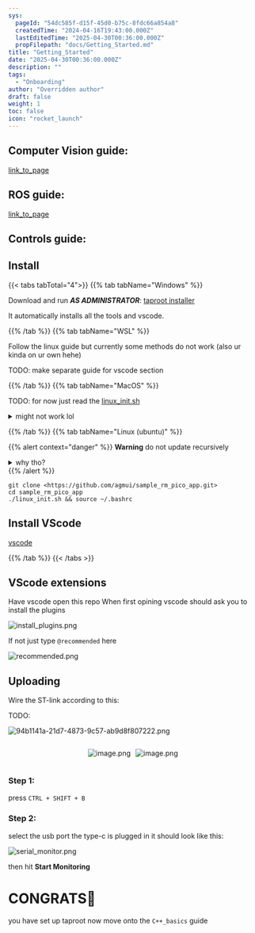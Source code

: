 ```yaml
---
sys:
  pageId: "54dc585f-d15f-45d0-b75c-8fdc66a854a8"
  createdTime: "2024-04-16T19:43:00.000Z"
  lastEditedTime: "2025-04-30T00:36:00.000Z"
  propFilepath: "docs/Getting_Started.md"
title: "Getting_Started"
date: "2025-04-30T00:36:00.000Z"
description: ""
tags:
  - "Onboarding"
author: "Overridden author"
draft: false
weight: 1
toc: false
icon: "rocket_launch"
---
```


## Computer Vision guide:

[link_to_page](86d45bc0-388b-4d26-8848-44f255f73d0e)

## ROS guide:

[link_to_page](3c76c1de-ec8f-46d6-8b0a-294005edc2d5)

## Controls guide:

## Install

{{< tabs tabTotal="4">}}
{{% tab tabName="Windows" %}}

Download and run _**AS ADMINISTRATOR**_: [taproot installer](https://github.com/Thornbots/TeachingFreshies/releases/tag/1.0)

It automatically installs all the tools and vscode.

{{% /tab %}}
{{% tab tabName="WSL" %}}

Follow the linux guide but currently some methods do not work (also ur kinda on ur own hehe)

TODO: make separate guide for vscode section

{{% /tab %}}
{{% tab tabName="MacOS" %}}

TODO: for now just read the [linux_init.sh](https://github.com/agmui/sample_rm_pico_app/blob/main/linux_init.sh)

<details>
<summary>might not work lol</summary>

`brew install libusb pkg-config`

Next install: [vscode](https://code.visualstudio.com/Download)

</details>

{{% /tab %}}
{{% tab tabName="Linux (ubuntu)" %}}

{{% alert context="danger" %}}
**Warning** do not update recursively
<details>
<summary>why tho?</summary>
There are some submodules that may go on for a while (like tinyusb) and I highly
recommend you don't need to get them.
If you want to see what submodules I update just look in `linux_init.sh`
</details>
{{% /alert %}}

```shell
git clone <https://github.com/agmui/sample_rm_pico_app.git>
cd sample_rm_pico_app
./linux_init.sh && source ~/.bashrc
```

## Install VScode

[vscode](https://code.visualstudio.com/Download)

{{% /tab %}}
{{< /tabs >}}

## VScode extensions

Have vscode open this repo
When first opining vscode should ask you to install the plugins

![install_plugins.png](https://prod-files-secure.s3.us-west-2.amazonaws.com/d518164a-d88e-44d1-a4ee-3adb3bd8bce0/89bd30f0-1825-4e77-867b-0a41ce370880/install_plugins.png?X-Amz-Algorithm=AWS4-HMAC-SHA256&X-Amz-Content-Sha256=UNSIGNED-PAYLOAD&X-Amz-Credential=ASIAZI2LB466Q4ZA2RON%2F20250815%2Fus-west-2%2Fs3%2Faws4_request&X-Amz-Date=20250815T170756Z&X-Amz-Expires=3600&X-Amz-Security-Token=IQoJb3JpZ2luX2VjEBgaCXVzLXdlc3QtMiJGMEQCIGWTSwnxZlE2Idppx7oyHVLSjHZsR1Fhhbj%2BN0r6zQ24AiAuNIhfX9do1ng%2Ffw10V%2FbwqLy9LrZoX8fx4OkVUBoeAir%2FAwhhEAAaDDYzNzQyMzE4MzgwNSIMbeMH8PtA3iprLLyHKtwDPfKp9VrY8k4Pwlhbh3qRH7X1MRPBXWTfghqTohdh6nJ%2B1v6L407W%2BlYFLhcJp2zQRC1Z2b4mi0hSYji7rWXiw%2FUHLmRVb%2FeWhiM0ED1vPaH50HXAiPD6Y9geqXCIg3T%2F10zSuwt6rYbUmoGHbBJZ85XSvo0leG7KHosSID7k7t9jnGGuI%2F4GVyOmkZ8VwNrUBeIkonnRwOkqur%2B1p2YsQtCWUuL6t%2BrFvwxbwcheNtmvSsS1Uy2Zk8sD2zOVRakt7UqmkPiUwPlPvRWkJ2tAVW8vdQAJfRM9u23%2BiWHV9pVKw%2B1yMu7g9QcUwrVNlIDOIGhHc5X%2B5F5PNO69MVdlPujUdlJsPS15XKW2WyUnh0UWYIAy5keyqf1UlO%2F1SsY1865Wx6DC5ewr2nJgcVH9LagP1Vl8p8QOeT0EY9WKO5oFDOvz2HXvII7KvR3ZUTwyGiYA0sDvKSJnm%2FgDTajFkmWb97HbWSOrGhcBMk0R8HFB6rUEVK7uwxrt1qP%2FwrYnpb60U7BZuKVZGN0v7LoyIptOGyhIOmV%2BXDA1c%2FUts2bjlz1iiYEHU%2BjIneTAHrik8zkHhAmRdiICBgO7HTfmpg66HMBRse4yA5bOST78fmtXMF7GeGXxuz2ivKMwuLT9xAY6pgEuspk8rj9KHczABG1tWd0vJ29uWkMtH7Qsks9y5MphB22ZEz9s1TAnle2aDmv9hrqKZCilxwhmxhPHwX7OVwl150%2BhKkM%2FNjyBNSszgackRF3Nl9MISKZ3lmwyB4yI7RWD%2FqhvUF0AcJvM%2Bc7v4J3Z4Sn2R5JYLFnmOB7rJszknRzk%2BMJMYb%2BXytmCr3UNeOKKJkjXxGdRchBOvwIxsPNYymcSqz1r&X-Amz-Signature=cadf6ef7cfc88e21cb2aceb3b836f6619222e92209cfd6c023a6211e0aa81110&X-Amz-SignedHeaders=host&x-amz-checksum-mode=ENABLED&x-id=GetObject)

If not just type `@recommended` here  

![recommended.png](https://prod-files-secure.s3.us-west-2.amazonaws.com/d518164a-d88e-44d1-a4ee-3adb3bd8bce0/61e661e9-5d85-4dfc-be0d-8d2097a5e793/recommended.png?X-Amz-Algorithm=AWS4-HMAC-SHA256&X-Amz-Content-Sha256=UNSIGNED-PAYLOAD&X-Amz-Credential=ASIAZI2LB466Q4ZA2RON%2F20250815%2Fus-west-2%2Fs3%2Faws4_request&X-Amz-Date=20250815T170756Z&X-Amz-Expires=3600&X-Amz-Security-Token=IQoJb3JpZ2luX2VjEBgaCXVzLXdlc3QtMiJGMEQCIGWTSwnxZlE2Idppx7oyHVLSjHZsR1Fhhbj%2BN0r6zQ24AiAuNIhfX9do1ng%2Ffw10V%2FbwqLy9LrZoX8fx4OkVUBoeAir%2FAwhhEAAaDDYzNzQyMzE4MzgwNSIMbeMH8PtA3iprLLyHKtwDPfKp9VrY8k4Pwlhbh3qRH7X1MRPBXWTfghqTohdh6nJ%2B1v6L407W%2BlYFLhcJp2zQRC1Z2b4mi0hSYji7rWXiw%2FUHLmRVb%2FeWhiM0ED1vPaH50HXAiPD6Y9geqXCIg3T%2F10zSuwt6rYbUmoGHbBJZ85XSvo0leG7KHosSID7k7t9jnGGuI%2F4GVyOmkZ8VwNrUBeIkonnRwOkqur%2B1p2YsQtCWUuL6t%2BrFvwxbwcheNtmvSsS1Uy2Zk8sD2zOVRakt7UqmkPiUwPlPvRWkJ2tAVW8vdQAJfRM9u23%2BiWHV9pVKw%2B1yMu7g9QcUwrVNlIDOIGhHc5X%2B5F5PNO69MVdlPujUdlJsPS15XKW2WyUnh0UWYIAy5keyqf1UlO%2F1SsY1865Wx6DC5ewr2nJgcVH9LagP1Vl8p8QOeT0EY9WKO5oFDOvz2HXvII7KvR3ZUTwyGiYA0sDvKSJnm%2FgDTajFkmWb97HbWSOrGhcBMk0R8HFB6rUEVK7uwxrt1qP%2FwrYnpb60U7BZuKVZGN0v7LoyIptOGyhIOmV%2BXDA1c%2FUts2bjlz1iiYEHU%2BjIneTAHrik8zkHhAmRdiICBgO7HTfmpg66HMBRse4yA5bOST78fmtXMF7GeGXxuz2ivKMwuLT9xAY6pgEuspk8rj9KHczABG1tWd0vJ29uWkMtH7Qsks9y5MphB22ZEz9s1TAnle2aDmv9hrqKZCilxwhmxhPHwX7OVwl150%2BhKkM%2FNjyBNSszgackRF3Nl9MISKZ3lmwyB4yI7RWD%2FqhvUF0AcJvM%2Bc7v4J3Z4Sn2R5JYLFnmOB7rJszknRzk%2BMJMYb%2BXytmCr3UNeOKKJkjXxGdRchBOvwIxsPNYymcSqz1r&X-Amz-Signature=a833752bb742364c6c040768f03618b4d20f2c9461bc420c5221f76011d45925&X-Amz-SignedHeaders=host&x-amz-checksum-mode=ENABLED&x-id=GetObject)

## Uploading

Wire the ST-link according to this:

TODO:

![94b1141a-21d7-4873-9c57-ab9d8f807222.png](https://prod-files-secure.s3.us-west-2.amazonaws.com/d518164a-d88e-44d1-a4ee-3adb3bd8bce0/e5fad17d-ab82-4300-9f4c-505ab4b1202c/94b1141a-21d7-4873-9c57-ab9d8f807222.png?X-Amz-Algorithm=AWS4-HMAC-SHA256&X-Amz-Content-Sha256=UNSIGNED-PAYLOAD&X-Amz-Credential=ASIAZI2LB466Q4ZA2RON%2F20250815%2Fus-west-2%2Fs3%2Faws4_request&X-Amz-Date=20250815T170756Z&X-Amz-Expires=3600&X-Amz-Security-Token=IQoJb3JpZ2luX2VjEBgaCXVzLXdlc3QtMiJGMEQCIGWTSwnxZlE2Idppx7oyHVLSjHZsR1Fhhbj%2BN0r6zQ24AiAuNIhfX9do1ng%2Ffw10V%2FbwqLy9LrZoX8fx4OkVUBoeAir%2FAwhhEAAaDDYzNzQyMzE4MzgwNSIMbeMH8PtA3iprLLyHKtwDPfKp9VrY8k4Pwlhbh3qRH7X1MRPBXWTfghqTohdh6nJ%2B1v6L407W%2BlYFLhcJp2zQRC1Z2b4mi0hSYji7rWXiw%2FUHLmRVb%2FeWhiM0ED1vPaH50HXAiPD6Y9geqXCIg3T%2F10zSuwt6rYbUmoGHbBJZ85XSvo0leG7KHosSID7k7t9jnGGuI%2F4GVyOmkZ8VwNrUBeIkonnRwOkqur%2B1p2YsQtCWUuL6t%2BrFvwxbwcheNtmvSsS1Uy2Zk8sD2zOVRakt7UqmkPiUwPlPvRWkJ2tAVW8vdQAJfRM9u23%2BiWHV9pVKw%2B1yMu7g9QcUwrVNlIDOIGhHc5X%2B5F5PNO69MVdlPujUdlJsPS15XKW2WyUnh0UWYIAy5keyqf1UlO%2F1SsY1865Wx6DC5ewr2nJgcVH9LagP1Vl8p8QOeT0EY9WKO5oFDOvz2HXvII7KvR3ZUTwyGiYA0sDvKSJnm%2FgDTajFkmWb97HbWSOrGhcBMk0R8HFB6rUEVK7uwxrt1qP%2FwrYnpb60U7BZuKVZGN0v7LoyIptOGyhIOmV%2BXDA1c%2FUts2bjlz1iiYEHU%2BjIneTAHrik8zkHhAmRdiICBgO7HTfmpg66HMBRse4yA5bOST78fmtXMF7GeGXxuz2ivKMwuLT9xAY6pgEuspk8rj9KHczABG1tWd0vJ29uWkMtH7Qsks9y5MphB22ZEz9s1TAnle2aDmv9hrqKZCilxwhmxhPHwX7OVwl150%2BhKkM%2FNjyBNSszgackRF3Nl9MISKZ3lmwyB4yI7RWD%2FqhvUF0AcJvM%2Bc7v4J3Z4Sn2R5JYLFnmOB7rJszknRzk%2BMJMYb%2BXytmCr3UNeOKKJkjXxGdRchBOvwIxsPNYymcSqz1r&X-Amz-Signature=79ad5e433525a2d65727c604391dbf74b0f47d5fb7cba6a326c3159eb9850bb2&X-Amz-SignedHeaders=host&x-amz-checksum-mode=ENABLED&x-id=GetObject)

<div style="display: flex;flex-direction: row; column-gap:10px; max-width: 630px;justify-content: center;">
<div>

![image.png](https://prod-files-secure.s3.us-west-2.amazonaws.com/d518164a-d88e-44d1-a4ee-3adb3bd8bce0/210ecb78-1116-4d7b-b9b7-2292f66fa2c2/image.png?X-Amz-Algorithm=AWS4-HMAC-SHA256&X-Amz-Content-Sha256=UNSIGNED-PAYLOAD&X-Amz-Credential=ASIAZI2LB466RHDJHTV5%2F20250815%2Fus-west-2%2Fs3%2Faws4_request&X-Amz-Date=20250815T170803Z&X-Amz-Expires=3600&X-Amz-Security-Token=IQoJb3JpZ2luX2VjEBgaCXVzLXdlc3QtMiJHMEUCIQDwQRE1e6pWopNPKhRyHeSbbWUb5g5PoTKJJbwleoGuZgIgV1ThpNi4ujde8W08jWqWT3sH54qJ%2F0Fp4uZCQGm7Sscq%2FwMIYRAAGgw2Mzc0MjMxODM4MDUiDF5LWQZmEVAFX7WOHSrcA0V9aBYLz9vSxJqs8d%2BMy6uId3X5qvCOzWu7eqvePxgWyPGIi8NJ5MBziu2bTjQJZFJx3hums4qT86KYuZ9%2FVl0BEoK9d3PIo1giwSdRVVTYq5b9Aoi6aqek2Rx%2F2OEsI21IFXM4pcL0g74FQyPL2BV0zAP9593BTIDZs%2FqSmsF%2Bxss3FrglQ%2FTA17Lz7iu5NX5XpfBHJyWavfiAkQNp3cMkxLBO6GQCxMoqsXO5bpRl5EdRAt%2F53G15NTyjxd2hFtY9ID9GTpD0MUu3UZHNiKUB2IufBIXGWHGi3nFuHaDGkeNhlTVJC6%2FHSY4CVtAQoL5OSNpB%2B4E3OBImAOIwqXc9mBfDaBBjY7MirLgLJ%2BtzONVsfQ4Tq38InJr9mlgEgrXlJJz9Rzpte7U3ob8uAGj%2B36BeP99KivounogJRUTdkrZKUeLVyVsX7pvhhu84brFHe0vXJphWVgT9gNDxbURKb6EtQzBqztxGuCEqwqhvmKfsRZmY6Ax58p5Bwib%2Fb%2Fl5PkQnEeKEr2%2BWXSXHCaL040LiTFT5ezaQQAUm1%2B2G61jnE2NNRSGyqF%2Be2anhsjFlmlp3fhzXEDe6qO4NLpYY6grFhhM3hghH%2F%2B59Pb70sas744zPacGV4EZYMIa1%2FcQGOqUBmf8sCoGlrf66ztaGgBfZ3JFGnKp0h83iocWf1KFYgHVOYXNnRkeUWLaYnCAm3ZK3Dt%2BLhTyAVXigvXq0vGgeuGhxRUMH3sv8g%2FoPGwoZHQU5gguQewklWqFftXNAFljtjih93%2B1FQGAYP6%2F8owC8hNHglPPrnuf%2BNl9sG7hKOou7GqtWfEbCZ3zzcn%2FVoSsRCFg8Evp6%2BAXw%2FaHYltlZlkIzIacp&X-Amz-Signature=1553e78e618407707c4a68991af0e9f035c1ca0db65a75c716aa2ed9a7b1b604&X-Amz-SignedHeaders=host&x-amz-checksum-mode=ENABLED&x-id=GetObject)

</div>
<div>

![image.png](https://prod-files-secure.s3.us-west-2.amazonaws.com/d518164a-d88e-44d1-a4ee-3adb3bd8bce0/33a0fd0f-8ca6-4a86-8e09-26e95ded1fff/image.png?X-Amz-Algorithm=AWS4-HMAC-SHA256&X-Amz-Content-Sha256=UNSIGNED-PAYLOAD&X-Amz-Credential=ASIAZI2LB4665OI6MVP2%2F20250815%2Fus-west-2%2Fs3%2Faws4_request&X-Amz-Date=20250815T170807Z&X-Amz-Expires=3600&X-Amz-Security-Token=IQoJb3JpZ2luX2VjEBgaCXVzLXdlc3QtMiJHMEUCIQDR3UjJGy24tZcjUhHO2bKnMyYsNUNqRfmv207JeIuePQIgYeqmrwmOOonUFItwVuCCIzQsics0ffUlhO66ZxxHuIsq%2FwMIYRAAGgw2Mzc0MjMxODM4MDUiDF2GZfiwY3dMmCKkRSrcA7bZJVSs1db%2B9f4PeMeWumWFkMTbnOIA1zkNDofULD0cucfG8AQklXcyzBlk%2FkcvaOxzNKQkS2W%2FFAqIZ%2BV398drmZ5%2BzLiwtDO96y1lafJOMv5EJw4T7Ds6iSTs6T%2F4dT72c4T%2Fdr9f6uM1C7E1i8OzB9dvNTkaS8yNNMI9ru8YFav6BIT6GEnFufpH3LSz4VCy%2B1h4H4pYVzL0tk32TpEuUoBR5v8iJkJwu7uN8uif5%2FQX7L8tpX0FlzAcUX72NATJbCvF8TYDfXlRVG9C6BLcY9sFVph8LDd1GKgpmV2VPPsbJUiLc2gMq8ULI9%2BD0irbElxBPNF1o7rSfkrd4n4waVpY1%2B4MqruYCZvj41rAGAVaAeFVCrHmwb4MXNxBcRycn9TsF3zcuwSdoyUfi5qkbfn%2BLXCnXyATxiwKK27ytNOwoImrOVDsNrZTamEqxGgDpg4Vhyfu9zLmX0%2FHt5CjgH1yyZUvEBEbMLgfTa%2FsloLtR7OE%2B0%2FfS4K0opkM5ADSK06YYCGcoxqUYeN%2BDURabG4zCT7JH3WgYuI2W5tfjYHJBU3gsBQXCWWBEsRouRGJ8jSgi3CZLHWkZLl05hk1Arb%2FCEw%2BmQwK9gkcI7voDmAeoZ0O59Lr3qfGMNC1%2FcQGOqUBhr9oV627jLxsSQMjhy81seyGM%2BgCTyFXzDc%2FqLkbGfsI47RL1lT1EvEVQ4xvrrf3l0KQplhVL1hfIH4i79Rve9CuMz3iFAbV77abHO21ATYhnzi0zswJAgdbUIxTbJ%2BXMophe9NgQiwadr44kPZ52dm6AN%2F3Pwt5ds3vc7fF8HSj7OOniZfqFnWqw7PdHwPQiyhrWwGMwLC51BPx%2FU%2BgNi%2BmmNtf&X-Amz-Signature=d3cfcd76b6c358f449d37be5d975ddc5222ebf4bf035aee81ecba72ab7597ef2&X-Amz-SignedHeaders=host&x-amz-checksum-mode=ENABLED&x-id=GetObject)

</div>
</div>

### Step 1:

press `CTRL + SHIFT + B`

### Step 2:

select the usb port the type-c is plugged in it should look like this:

![serial_monitor.png](https://prod-files-secure.s3.us-west-2.amazonaws.com/d518164a-d88e-44d1-a4ee-3adb3bd8bce0/f03f4774-05d4-4393-b6a0-d5efb6d315ab/serial_monitor.png?X-Amz-Algorithm=AWS4-HMAC-SHA256&X-Amz-Content-Sha256=UNSIGNED-PAYLOAD&X-Amz-Credential=ASIAZI2LB466Q4ZA2RON%2F20250815%2Fus-west-2%2Fs3%2Faws4_request&X-Amz-Date=20250815T170756Z&X-Amz-Expires=3600&X-Amz-Security-Token=IQoJb3JpZ2luX2VjEBgaCXVzLXdlc3QtMiJGMEQCIGWTSwnxZlE2Idppx7oyHVLSjHZsR1Fhhbj%2BN0r6zQ24AiAuNIhfX9do1ng%2Ffw10V%2FbwqLy9LrZoX8fx4OkVUBoeAir%2FAwhhEAAaDDYzNzQyMzE4MzgwNSIMbeMH8PtA3iprLLyHKtwDPfKp9VrY8k4Pwlhbh3qRH7X1MRPBXWTfghqTohdh6nJ%2B1v6L407W%2BlYFLhcJp2zQRC1Z2b4mi0hSYji7rWXiw%2FUHLmRVb%2FeWhiM0ED1vPaH50HXAiPD6Y9geqXCIg3T%2F10zSuwt6rYbUmoGHbBJZ85XSvo0leG7KHosSID7k7t9jnGGuI%2F4GVyOmkZ8VwNrUBeIkonnRwOkqur%2B1p2YsQtCWUuL6t%2BrFvwxbwcheNtmvSsS1Uy2Zk8sD2zOVRakt7UqmkPiUwPlPvRWkJ2tAVW8vdQAJfRM9u23%2BiWHV9pVKw%2B1yMu7g9QcUwrVNlIDOIGhHc5X%2B5F5PNO69MVdlPujUdlJsPS15XKW2WyUnh0UWYIAy5keyqf1UlO%2F1SsY1865Wx6DC5ewr2nJgcVH9LagP1Vl8p8QOeT0EY9WKO5oFDOvz2HXvII7KvR3ZUTwyGiYA0sDvKSJnm%2FgDTajFkmWb97HbWSOrGhcBMk0R8HFB6rUEVK7uwxrt1qP%2FwrYnpb60U7BZuKVZGN0v7LoyIptOGyhIOmV%2BXDA1c%2FUts2bjlz1iiYEHU%2BjIneTAHrik8zkHhAmRdiICBgO7HTfmpg66HMBRse4yA5bOST78fmtXMF7GeGXxuz2ivKMwuLT9xAY6pgEuspk8rj9KHczABG1tWd0vJ29uWkMtH7Qsks9y5MphB22ZEz9s1TAnle2aDmv9hrqKZCilxwhmxhPHwX7OVwl150%2BhKkM%2FNjyBNSszgackRF3Nl9MISKZ3lmwyB4yI7RWD%2FqhvUF0AcJvM%2Bc7v4J3Z4Sn2R5JYLFnmOB7rJszknRzk%2BMJMYb%2BXytmCr3UNeOKKJkjXxGdRchBOvwIxsPNYymcSqz1r&X-Amz-Signature=071dfcab38e0cd337ef4638017d2a339d13a8c19798877c2c1e906a067ddf962&X-Amz-SignedHeaders=host&x-amz-checksum-mode=ENABLED&x-id=GetObject)

then hit **Start Monitoring**

# CONGRATS🎉

you have set up taproot now move onto the `C++_basics` guide
